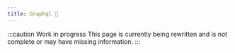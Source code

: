 ```yaml
---
title: Graphql 🚧
---
```


:::caution Work in progress
This page is currently being rewritten and is not complete or may have missing information.
:::